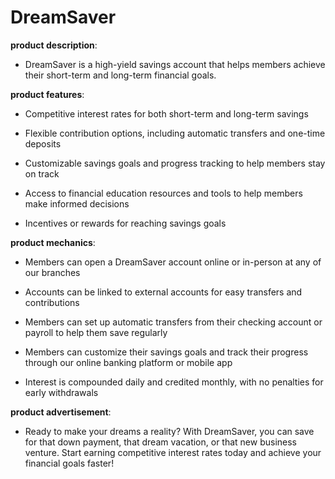 # DreamSaver

**product description**: 

- DreamSaver is a high-yield savings account that helps members achieve their short-term and long-term financial goals.

**product features**: 

- Competitive interest rates for both short-term and long-term savings

- Flexible contribution options, including automatic transfers and one-time deposits

- Customizable savings goals and progress tracking to help members stay on track

- Access to financial education resources and tools to help members make informed decisions

- Incentives or rewards for reaching savings goals

**product mechanics**: 

- Members can open a DreamSaver account online or in-person at any of our branches

- Accounts can be linked to external accounts for easy transfers and contributions

- Members can set up automatic transfers from their checking account or payroll to help them save regularly

- Members can customize their savings goals and track their progress through our online banking platform or mobile app

- Interest is compounded daily and credited monthly, with no penalties for early withdrawals

**product advertisement**: 

- Ready to make your dreams a reality? With DreamSaver, you can save for that down payment, that dream vacation, or that new business venture. Start earning competitive interest rates today and achieve your financial goals faster!


